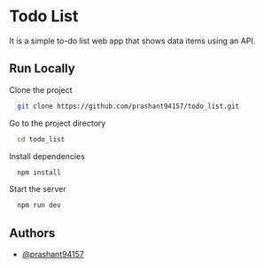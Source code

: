 
# Todo List

It is a simple to-do list web app that shows data items using an API.


## Run Locally

Clone the project

```bash
  git clone https://github.com/prashant94157/todo_list.git
```

Go to the project directory

```bash
  cd todo_list
```

Install dependencies

```bash
  npm install
```

Start the server

```bash
  npm run dev
```


## Authors

- [@prashant94157](https://www.github.com/prashant94157)

